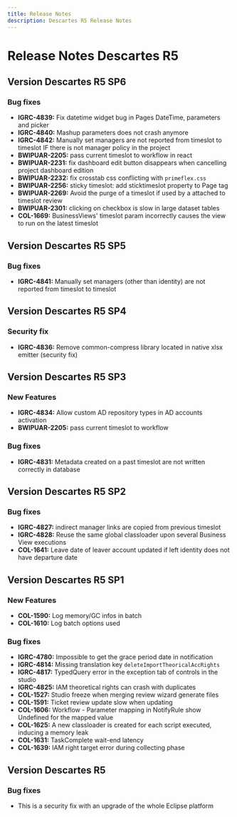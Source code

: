 ```yaml
---
title: Release Notes
description: Descartes R5 Release Notes
---
```


# Release Notes Descartes R5

## Version Descartes R5 SP6

### Bug fixes

- **IGRC-4839:** Fix datetime widget bug in Pages DateTime, parameters and picker
- **IGRC-4840:** Mashup parameters does not crash anymore
- **IGRC-4842:** Manually set managers are not reported from timeslot to timeslot IF there is not manager policy in the project
- **BWIPUAR-2205:** pass current timeslot to workflow in react
- **BWIPUAR-2231:** fix dashboard edit button disappears when cancelling project dashboard edition
- **BWIPUAR-2232:** fix crosstab css conflicting with `primeflex.css`
- **BWIPUAR-2256:** sticky timeslot: add sticktimeslot property to Page tag
- **BWIPUAR-2269:** Avoid the purge of a timeslot if used by a attached to timeslot review
- **BWIPUAR-2301:** clicking on checkbox is slow in large dataset tables
- **COL-1669:** BusinessViews' timeslot param incorrectly causes the view to run on the latest timeslot

## Version Descartes R5 SP5

### Bug fixes

- **IGRC-4841:** Manually set managers (other than identity) are not reported from timeslot to timeslot

## Version Descartes R5 SP4

### Security fix

- **IGRC-4836:** Remove common-compress library located in native xlsx emitter (security fix)

## Version Descartes R5 SP3

### New Features

- **IGRC-4834:** Allow custom AD repository types in AD accounts activation
- **BWIPUAR-2205:** pass current timeslot to workflow

### Bug fixes

- **IGRC-4831:** Metadata created on a past timeslot are not written correctly in database

## Version Descartes R5 SP2

### Bug fixes

- **IGRC-4827:** indirect manager links are copied from previous timeslot
- **IGRC-4828:** Reuse the same global classloader upon several Business View executions
- **COL-1641:** Leave date of leaver account updated if left identity does not have departure date

## Version Descartes R5 SP1

### New Features

- **COL-1590:** Log memory/GC infos in batch
- **COL-1610:** Log batch options used

### Bug fixes

- **IGRC-4780:** Impossible to get the grace period date in notification
- **IGRC-4814:** Missing translation key `deleteImportTheoricalAccRights`
- **IGRC-4817:** TypedQuery error in the exception tab of controls in the studio
- **IGRC-4825:** IAM theoretical rights can crash with duplicates
- **COL-1527:** Studio freeze when merging review wizard generate files
- **COL-1591:** Ticket review update slow when updating
- **COL-1606:** Workflow - Parameter mapping in NotifyRule show Undefined for the mapped value
- **COL-1625:** A new classloader is created for each script executed, inducing a memory leak
- **COL-1631:** TaskComplete wait-end latency
- **COL-1639:** IAM right target error during collecting phase

## Version Descartes R5

### Bug fixes

- This is a security fix with an upgrade of the whole Eclipse platform
